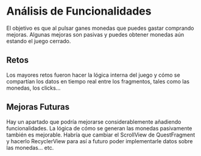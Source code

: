 # Análisis de Funcionalidades

El objetivo es que al pulsar ganes monedas que puedes gastar comprando mejoras. Algunas mejoras son pasivas y puedes obtener monedas aún estando el juego cerrado.

## Retos

Los mayores retos fueron hacer la lógica interna del juego y cómo se compartían los datos en tiempo real entre los fragmentos, tales como las monedas, los clicks...

## Mejoras Futuras

Hay un apartado que podría mejorarse considerablemente añadiendo funcionalidades. La lógica de cómo se generan las monedas pasivamente también es mejorable. Habría que cambiar el ScrollView de QuestFragment y hacerlo RecyclerView para así a futuro poder implementarle datos sobre las monedas... etc.